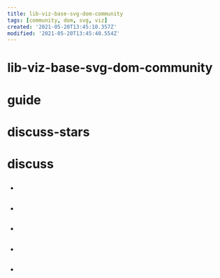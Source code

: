 ```yaml
---
title: lib-viz-base-svg-dom-community
tags: [community, dom, svg, viz]
created: '2021-05-20T13:45:10.357Z'
modified: '2021-05-20T13:45:40.554Z'
---
```


# lib-viz-base-svg-dom-community

# guide

# discuss-stars

# discuss

- ## 

- ## 

- ## 

- ## 

- ## 
